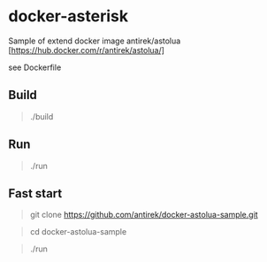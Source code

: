 # docker-asterisk

Sample of extend docker image antirek/astolua [https://hub.docker.com/r/antirek/astolua/]

see Dockerfile


## Build 

> ./build


## Run

> ./run


## Fast start

> git clone https://github.com/antirek/docker-astolua-sample.git

> cd docker-astolua-sample

> ./run